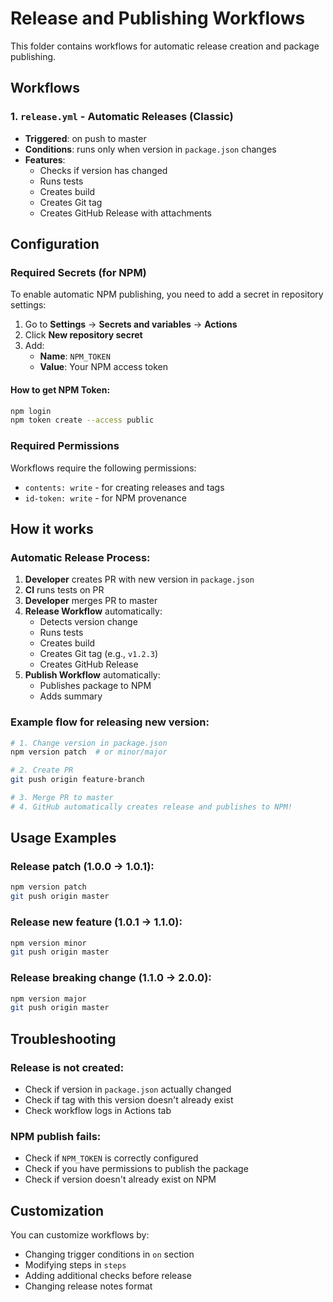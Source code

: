 # Release and Publishing Workflows

This folder contains workflows for automatic release creation and package publishing.

## Workflows

### 1. `release.yml` - Automatic Releases (Classic)
- **Triggered**: on push to master
- **Conditions**: runs only when version in `package.json` changes
- **Features**:
  - Checks if version has changed
  - Runs tests
  - Creates build
  - Creates Git tag
  - Creates GitHub Release with attachments

## Configuration

### Required Secrets (for NPM)

To enable automatic NPM publishing, you need to add a secret in repository settings:

1. Go to **Settings** → **Secrets and variables** → **Actions**
2. Click **New repository secret**
3. Add:
   - **Name**: `NPM_TOKEN`
   - **Value**: Your NPM access token

#### How to get NPM Token:
```bash
npm login
npm token create --access public
```

### Required Permissions

Workflows require the following permissions:
- `contents: write` - for creating releases and tags
- `id-token: write` - for NPM provenance

## How it works

### Automatic Release Process:

1. **Developer** creates PR with new version in `package.json`
2. **CI** runs tests on PR
3. **Developer** merges PR to master
4. **Release Workflow** automatically:
   - Detects version change
   - Runs tests
   - Creates build
   - Creates Git tag (e.g., `v1.2.3`)
   - Creates GitHub Release
5. **Publish Workflow** automatically:
   - Publishes package to NPM
   - Adds summary

### Example flow for releasing new version:

```bash
# 1. Change version in package.json
npm version patch  # or minor/major

# 2. Create PR
git push origin feature-branch

# 3. Merge PR to master
# 4. GitHub automatically creates release and publishes to NPM!
```

## Usage Examples

### Release patch (1.0.0 → 1.0.1):
```bash
npm version patch
git push origin master
```

### Release new feature (1.0.1 → 1.1.0):
```bash
npm version minor
git push origin master  
```

### Release breaking change (1.1.0 → 2.0.0):
```bash
npm version major
git push origin master
```

## Troubleshooting

### Release is not created:
- Check if version in `package.json` actually changed
- Check if tag with this version doesn't already exist
- Check workflow logs in Actions tab

### NPM publish fails:
- Check if `NPM_TOKEN` is correctly configured
- Check if you have permissions to publish the package
- Check if version doesn't already exist on NPM

## Customization

You can customize workflows by:
- Changing trigger conditions in `on` section
- Modifying steps in `steps`
- Adding additional checks before release
- Changing release notes format
